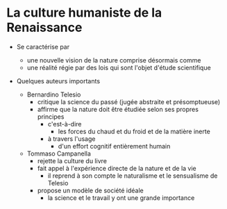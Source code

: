 # La culture humaniste de la Renaissance

- Se caractérise par
  - une nouvelle vision de la nature comprise désormais comme
  - une réalité régie par des lois qui sont l'objet d'étude scientifique

- Quelques auteurs importants
  - Bernardino Telesio
    - critique la science du passé (jugée abstraite et présomptueuse)
    - affirme que la nature doit être étudiée selon ses propres principes
      - c'est-à-dire
        - les forces du chaud et du froid et de la matière inerte
      - à travers l'usage
        - d'un effort cognitif entièrement humain
  - Tommaso Campanella
    - rejette la culture du livre
    - fait appel à l'expérience directe de la nature et de la vie
      - il reprend à son compte le naturalisme et le sensualisme de Telesio
    - propose un modèle de société idéale
      - la science et le travail y ont une grande importance
